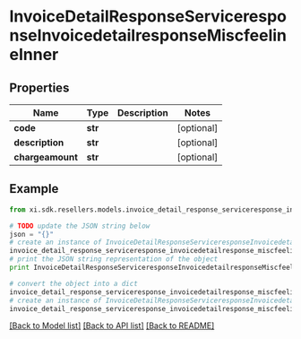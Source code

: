 # InvoiceDetailResponseServiceresponseInvoicedetailresponseMiscfeelineInner


## Properties

Name | Type | Description | Notes
------------ | ------------- | ------------- | -------------
**code** | **str** |  | [optional] 
**description** | **str** |  | [optional] 
**chargeamount** | **str** |  | [optional] 

## Example

```python
from xi.sdk.resellers.models.invoice_detail_response_serviceresponse_invoicedetailresponse_miscfeeline_inner import InvoiceDetailResponseServiceresponseInvoicedetailresponseMiscfeelineInner

# TODO update the JSON string below
json = "{}"
# create an instance of InvoiceDetailResponseServiceresponseInvoicedetailresponseMiscfeelineInner from a JSON string
invoice_detail_response_serviceresponse_invoicedetailresponse_miscfeeline_inner_instance = InvoiceDetailResponseServiceresponseInvoicedetailresponseMiscfeelineInner.from_json(json)
# print the JSON string representation of the object
print InvoiceDetailResponseServiceresponseInvoicedetailresponseMiscfeelineInner.to_json()

# convert the object into a dict
invoice_detail_response_serviceresponse_invoicedetailresponse_miscfeeline_inner_dict = invoice_detail_response_serviceresponse_invoicedetailresponse_miscfeeline_inner_instance.to_dict()
# create an instance of InvoiceDetailResponseServiceresponseInvoicedetailresponseMiscfeelineInner from a dict
invoice_detail_response_serviceresponse_invoicedetailresponse_miscfeeline_inner_form_dict = invoice_detail_response_serviceresponse_invoicedetailresponse_miscfeeline_inner.from_dict(invoice_detail_response_serviceresponse_invoicedetailresponse_miscfeeline_inner_dict)
```
[[Back to Model list]](../README.md#documentation-for-models) [[Back to API list]](../README.md#documentation-for-api-endpoints) [[Back to README]](../README.md)


